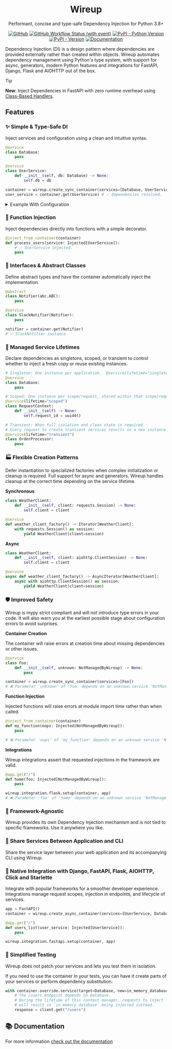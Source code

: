 <div align="center">
<h1>Wireup</h1>
<p>Performant, concise and type-safe Dependency Injection for Python 3.8+</p>

[![GitHub](https://img.shields.io/github/license/maldoinc/wireup)](https://github.com/maldoinc/wireup)
[![GitHub Workflow Status (with event)](https://img.shields.io/github/actions/workflow/status/maldoinc/wireup/run_all.yml)](https://github.com/maldoinc/wireup)
[![PyPI - Python Version](https://img.shields.io/pypi/pyversions/wireup)](https://pypi.org/project/wireup/)
[![PyPI - Version](https://img.shields.io/pypi/v/wireup)](https://pypi.org/project/wireup/)
[![Documentation](https://img.shields.io/badge/%F0%9F%93%9A%20Documentation-3D9970)](https://maldoinc.github.io/wireup)
</div>

Dependency Injection (DI) is a design pattern where dependencies are provided externally rather than created within objects. Wireup automates dependency management using Python's type system, with support for async, generators, modern Python features and integrations for FastAPI, Django, Flask and AIOHTTP out of the box.

> [!TIP]
> **New**: Inject Dependencies in FastAPI with zero runtime overhead using [Class-Based Handlers](https://maldoinc.github.io/wireup/latest/integrations/fastapi/class_based_handlers/).


## Features

### ✨ Simple & Type-Safe DI

Inject services and configuration using a clean and intuitive syntax.

```python
@service
class Database:
    pass

@service
class UserService:
    def __init__(self, db: Database) -> None:
        self.db = db

container = wireup.create_sync_container(services=[Database, UserService])
user_service = container.get(UserService) # ✅ Dependencies resolved.
```

<details>
<summary>Example With Configuration</summary>

```python
@service
class Database:
    def __init__(self, db_url: Annotated[str, Inject(param="db_url")]) -> None:
        self.db_url = db_url

container = wireup.create_sync_container(
    services=[Database], 
    parameters={"db_url": os.environ["APP_DB_URL"]}
)
database = container.get(Database) # ✅ Dependencies resolved.
```

</details>

### 🎯 Function Injection

Inject dependencies directly into functions with a simple decorator.

```python
@inject_from_container(container)
def process_users(service: Injected[UserService]):
    # ✅ UserService injected.
    pass
```

### 📝 Interfaces & Abstract Classes

Define abstract types and have the container automatically inject the implementation.

```python
@abstract
class Notifier(abc.ABC):
    pass

@service
class SlackNotifier(Notifier):
    pass

notifier = container.get(Notifier)
# ✅ SlackNotifier instance.
```


### 🔄 Managed Service Lifetimes

Declare dependencies as singletons, scoped, or transient to control whether to inject a fresh copy or reuse existing instances.


```python
# Singleton: One instance per application. `@service(lifetime="singleton")` is the default.
@service
class Database:
    pass

# Scoped: One instance per scope/request, shared within that scope/request.
@service(lifetime="scoped")
class RequestContext:
    def __init__(self) -> None:
        self.request_id = uuid4()

# Transient: When full isolation and clean state is required.
# Every request to create transient services results in a new instance.
@service(lifetime="transient")
class OrderProcessor:
    pass
```


### 🏭 Flexible Creation Patterns

Defer instantiation to specialized factories when complex initialization or cleanup is required.
Full support for async and generators. Wireup handles cleanup at the correct time depending on the service lifetime.

**Synchronous**

```python
class WeatherClient:
    def __init__(self, client: requests.Session) -> None:
        self.client = client

@service
def weather_client_factory() -> Iterator[WeatherClient]:
    with requests.Session() as session:
        yield WeatherClient(client=session)
```

**Async**

```python
class WeatherClient:
    def __init__(self, client: aiohttp.ClientSession) -> None:
        self.client = client

@service
async def weather_client_factory() -> AsyncIterator[WeatherClient]:
    async with aiohttp.ClientSession() as session:
        yield WeatherClient(client=session)
```


### 🛡️ Improved Safety

Wireup is mypy strict compliant and will not introduce type errors in your code. It will also warn you at the earliest possible stage about configuration errors to avoid surprises.

**Container Creation**

The container will raise errors at creation time about missing dependencies or other issues.

```python
@service
class Foo:
    def __init__(self, unknown: NotManagedByWireup) -> None:
        pass

container = wireup.create_sync_container(services=[Foo])
# ❌ Parameter 'unknown' of 'Foo' depends on an unknown service 'NotManagedByWireup'.
```

**Function Injection**

Injected functions will raise errors at module import time rather than when called.

```python
@inject_from_container(container)
def my_function(oops: Injected[NotManagedByWireup]):
    pass

# ❌ Parameter 'oops' of 'my_function' depends on an unknown service 'NotManagedByWireup'.
```

**Integrations**

Wireup integrations assert that requested injections in the framework are valid.

```python
@app.get("/")
def home(foo: Injected[NotManagedByWireup]):
    pass

wireup.integration.flask.setup(container, app)
# ❌ Parameter 'foo' of 'home' depends on an unknown service 'NotManagedByWireup'.
```

### 📍 Framework-Agnostic

Wireup provides its own Dependency Injection mechanism and is not tied to specific frameworks. Use it anywhere you like.

### 🔗 Share Services Between Application and CLI

Share the service layer between your web application and its accompanying CLI using Wireup.

### 🔌 Native Integration with Django, FastAPI, Flask, AIOHTTP, Click and Starlette

Integrate with popular frameworks for a smoother developer experience.
Integrations manage request scopes, injection in endpoints, and lifecycle of services.

```python
app = FastAPI()
container = wireup.create_async_container(services=[UserService, Database])

@app.get("/")
def users_list(user_service: Injected[UserService]):
    pass

wireup.integration.fastapi.setup(container, app)
```

### 🧪 Simplified Testing

Wireup does not patch your services and lets you test them in isolation.

If you need to use the container in your tests, you can have it create parts of your services
or perform dependency substitution.

```python
with container.override.service(target=Database, new=in_memory_database):
    # The /users endpoint depends on Database.
    # During the lifetime of this context manager, requests to inject `Database`
    # will result in `in_memory_database` being injected instead.
    response = client.get("/users")
```

## 📚 Documentation

For more information [check out the documentation](https://maldoinc.github.io/wireup)
